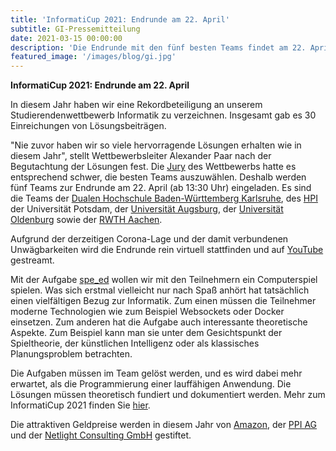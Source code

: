 ```yaml
---
title: 'InformatiCup 2021: Endrunde am 22. April'
subtitle: GI-Pressemitteilung
date: 2021-03-15 00:00:00
description: 'Die Endrunde mit den fünf besten Teams findet am 22. April ab 13:30 Uhr statt'
featured_image: '/images/blog/gi.jpg'
---
```


**InformatiCup 2021: Endrunde am 22. April**

In diesem Jahr haben wir eine Rekordbeteiligung an unserem Studierendenwettbewerb Informatik zu verzeichnen. Insgesamt gab es 30 Einreichungen von Lösungsbeiträgen.

"Nie zuvor haben wir so viele hervorragende Lösungen erhalten wie in diesem Jahr", stellt Wettbewerbsleiter Alexander Paar nach der Begutachtung der Lösungen fest. Die [Jury](/competition/40-jury) des Wettbewerbs hatte es entsprechend schwer, die besten Teams auszuwählen. Deshalb werden fünf Teams zur Endrunde am 22. April (ab 13:30 Uhr) eingeladen. Es sind die Teams der [Dualen Hochschule Baden-Württemberg Karlsruhe](https://www.dhbw.de), des [HPI](https://hpi.de/) der Universität Potsdam, der [Universität Augsburg](https://www.uni-augsburg.de/), der [Universität Oldenburg](https://uol.de/) sowie der [RWTH Aachen](https://www.rwth-aachen.de/).

Aufgrund der derzeitigen Corona-Lage und der damit verbundenen Unwägbarkeiten wird die Endrunde rein virtuell stattfinden und auf [YouTube](https://www.youtube.com/user/WirsindInformatik) gestreamt.

Mit der Aufgabe [spe_ed](/challenges/spe-ed) wollen wir mit den Teilnehmern ein Computerspiel spielen. Was sich erstmal vielleicht nur nach Spaß anhört hat tatsächlich einen vielfältigen Bezug zur Informatik. Zum einen müssen die Teilnehmer moderne Technologien wie zum Beispiel Websockets oder Docker einsetzen. Zum anderen hat die Aufgabe auch interessante theoretische Aspekte. Zum Beispiel kann man sie unter dem Gesichtspunkt der Spieltheorie, der künstlichen Intelligenz oder als klassisches Planungsproblem betrachten.

Die Aufgaben müssen im Team gelöst werden, und es wird dabei mehr erwartet, als die Programmierung einer lauffähigen Anwendung. Die Lösungen müssen theoretisch fundiert und dokumentiert werden. Mehr zum InformatiCup 2021 finden Sie [hier](https://github.com/informatiCup/informatiCup2021).

Die attraktiven Geldpreise werden in diesem Jahr von [Amazon](https://amazon.jobs/), der [PPI AG](http://www.ppi.de/) und der [Netlight Consulting GmbH](https://www.netlight.com/) gestiftet.
